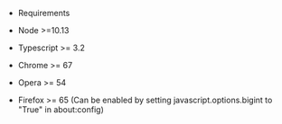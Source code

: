* Requirements
- Node >=10.13

- Typescript >= 3.2

- Chrome >= 67
- Opera >= 54
- Firefox >= 65 (Can be enabled by setting javascript.options.bigint to "True" in about:config)